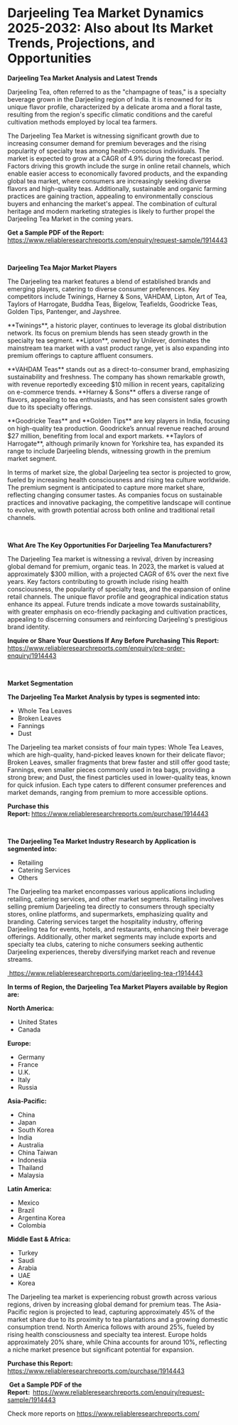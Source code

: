 <p><h1>Darjeeling Tea Market Dynamics 2025-2032: Also about Its Market Trends, Projections, and Opportunities</h1></p><p><strong>Darjeeling Tea Market Analysis and Latest Trends</strong></p>
<p><p>Darjeeling Tea, often referred to as the "champagne of teas," is a specialty beverage grown in the Darjeeling region of India. It is renowned for its unique flavor profile, characterized by a delicate aroma and a floral taste, resulting from the region's specific climatic conditions and the careful cultivation methods employed by local tea farmers. </p><p>The Darjeeling Tea Market is witnessing significant growth due to increasing consumer demand for premium beverages and the rising popularity of specialty teas among health-conscious individuals. The market is expected to grow at a CAGR of 4.9% during the forecast period. Factors driving this growth include the surge in online retail channels, which enable easier access to economically favored products, and the expanding global tea market, where consumers are increasingly seeking diverse flavors and high-quality teas. Additionally, sustainable and organic farming practices are gaining traction, appealing to environmentally conscious buyers and enhancing the market's appeal. The combination of cultural heritage and modern marketing strategies is likely to further propel the Darjeeling Tea Market in the coming years.</p></p>
<p><strong>Get a Sample PDF of the Report:&nbsp;</strong> <a href="https://www.reliableresearchreports.com/enquiry/request-sample/1914443?utm_campaign=1674&utm_medium=2&utm_source=Github&utm_content=ia&utm_term=14022025&utm_id=darjeeling-tea">https://www.reliableresearchreports.com/enquiry/request-sample/1914443</a></p>
<p>&nbsp;</p>
<p><strong>Darjeeling Tea Major Market Players</strong></p>
<p><p>The Darjeeling tea market features a blend of established brands and emerging players, catering to diverse consumer preferences. Key competitors include Twinings, Harney & Sons, VAHDAM, Lipton, Art of Tea, Taylors of Harrogate, Buddha Teas, Bigelow, Teafields, Goodricke Teas, Golden Tips, Pantenger, and Jayshree.</p><p>**Twinings**, a historic player, continues to leverage its global distribution network. Its focus on premium blends has seen steady growth in the specialty tea segment. **Lipton**, owned by Unilever, dominates the mainstream tea market with a vast product range, yet is also expanding into premium offerings to capture affluent consumers.</p><p>**VAHDAM Teas** stands out as a direct-to-consumer brand, emphasizing sustainability and freshness. The company has shown remarkable growth, with revenue reportedly exceeding $10 million in recent years, capitalizing on e-commerce trends. **Harney & Sons** offers a diverse range of flavors, appealing to tea enthusiasts, and has seen consistent sales growth due to its specialty offerings.</p><p>**Goodricke Teas** and **Golden Tips** are key players in India, focusing on high-quality tea production. Goodricke’s annual revenue reached around $27 million, benefiting from local and export markets. **Taylors of Harrogate**, although primarily known for Yorkshire tea, has expanded its range to include Darjeeling blends, witnessing growth in the premium market segment.</p><p>In terms of market size, the global Darjeeling tea sector is projected to grow, fueled by increasing health consciousness and rising tea culture worldwide. The premium segment is anticipated to capture more market share, reflecting changing consumer tastes. As companies focus on sustainable practices and innovative packaging, the competitive landscape will continue to evolve, with growth potential across both online and traditional retail channels.</p></p>
<p>&nbsp;</p>
<p><strong>What Are The Key Opportunities For Darjeeling Tea Manufacturers?</strong></p>
<p><p>The Darjeeling Tea market is witnessing a revival, driven by increasing global demand for premium, organic teas. In 2023, the market is valued at approximately $300 million, with a projected CAGR of 6% over the next five years. Key factors contributing to growth include rising health consciousness, the popularity of specialty teas, and the expansion of online retail channels. The unique flavor profile and geographical indication status enhance its appeal. Future trends indicate a move towards sustainability, with greater emphasis on eco-friendly packaging and cultivation practices, appealing to discerning consumers and reinforcing Darjeeling's prestigious brand identity.</p></p>
<p><strong>Inquire or Share Your Questions If Any Before Purchasing This Report:</strong> <a href="https://www.reliableresearchreports.com/enquiry/pre-order-enquiry/1914443?utm_campaign=1674&utm_medium=2&utm_source=Github&utm_content=ia&utm_term=14022025&utm_id=darjeeling-tea">https://www.reliableresearchreports.com/enquiry/pre-order-enquiry/1914443</a></p>
<p>&nbsp;</p>
<p><strong>Market Segmentation</strong></p>
<p><strong>The Darjeeling Tea Market Analysis by types is segmented into:</strong></p>
<p><ul><li>Whole Tea Leaves</li><li>Broken Leaves</li><li>Fannings</li><li>Dust</li></ul></p>
<p><p>The Darjeeling tea market consists of four main types: Whole Tea Leaves, which are high-quality, hand-picked leaves known for their delicate flavor; Broken Leaves, smaller fragments that brew faster and still offer good taste; Fannings, even smaller pieces commonly used in tea bags, providing a strong brew; and Dust, the finest particles used in lower-quality teas, known for quick infusion. Each type caters to different consumer preferences and market demands, ranging from premium to more accessible options.</p></p>
<p><strong>Purchase this Report:&nbsp;</strong><a href="https://www.reliableresearchreports.com/purchase/1914443?utm_campaign=1674&utm_medium=2&utm_source=Github&utm_content=ia&utm_term=14022025&utm_id=darjeeling-tea">https://www.reliableresearchreports.com/purchase/1914443</a></p>
<p>&nbsp;</p>
<p><strong>The Darjeeling Tea Market Industry Research by Application is segmented into:</strong></p>
<p><ul><li>Retailing</li><li>Catering Services</li><li>Others</li></ul></p>
<p><p>The Darjeeling tea market encompasses various applications including retailing, catering services, and other market segments. Retailing involves selling premium Darjeeling tea directly to consumers through specialty stores, online platforms, and supermarkets, emphasizing quality and branding. Catering services target the hospitality industry, offering Darjeeling tea for events, hotels, and restaurants, enhancing their beverage offerings. Additionally, other market segments may include exports and specialty tea clubs, catering to niche consumers seeking authentic Darjeeling experiences, thereby diversifying market reach and revenue streams.</p></p>
<p><a href="https://www.reliableresearchreports.com/darjeeling-tea-r1914443?utm_campaign=1674&utm_medium=2&utm_source=Github&utm_content=ia&utm_term=14022025&utm_id=darjeeling-tea">&nbsp;https://www.reliableresearchreports.com/darjeeling-tea-r1914443</a></p>
<p><strong>In terms of Region, the Darjeeling Tea Market Players available by Region are:</strong></p>
<p>
    <p> <strong> North America: </strong>
        <ul>
            <li>United States</li>
            <li>Canada</li>
        </ul>
        </p> 
    <p> <strong> Europe: </strong>
        <ul>
            <li>Germany</li>
            <li>France</li>
            <li>U.K.</li>
            <li>Italy</li>
            <li>Russia</li>
        </ul>
        </p> 
    <p> <strong> Asia-Pacific: </strong>
        <ul>
            <li>China</li>
            <li>Japan</li>
            <li>South Korea</li>
            <li>India</li>
            <li>Australia</li>
            <li>China Taiwan</li>
            <li>Indonesia</li>
            <li>Thailand</li>
            <li>Malaysia</li>
        </ul>
        </p> 
    <p> <strong> Latin America: </strong>
        <ul>
            <li>Mexico</li>
            <li>Brazil</li>
            <li>Argentina Korea</li>
            <li>Colombia</li>
        </ul>
        </p> 
    <p> <strong> Middle East & Africa: </strong>
        <ul>
            <li>Turkey</li>
            <li>Saudi</li>
            <li>Arabia</li>
            <li>UAE</li>
            <li>Korea</li>
        </ul>
    </p>
    </p>
<p><p>The Darjeeling tea market is experiencing robust growth across various regions, driven by increasing global demand for premium teas. The Asia-Pacific region is projected to lead, capturing approximately 45% of the market share due to its proximity to tea plantations and a growing domestic consumption trend. North America follows with around 25%, fueled by rising health consciousness and specialty tea interest. Europe holds approximately 20% share, while China accounts for around 10%, reflecting a niche market presence but significant potential for expansion.</p></p>
<p><strong>Purchase this Report: </strong><a href="https://www.reliableresearchreports.com/purchase/1914443?utm_campaign=1674&utm_medium=2&utm_source=Github&utm_content=ia&utm_term=14022025&utm_id=darjeeling-tea">https://www.reliableresearchreports.com/purchase/1914443</a></p>
<p>&nbsp;<strong>Get a Sample PDF of the Report:&nbsp;&nbsp;</strong><a href="https://www.reliableresearchreports.com/enquiry/request-sample/1914443?utm_campaign=1674&utm_medium=2&utm_source=Github&utm_content=ia&utm_term=14022025&utm_id=darjeeling-tea">https://www.reliableresearchreports.com/enquiry/request-sample/1914443</a></p>
<p><strong></strong></p>
<p>Check more reports on <a href="https://www.reliableresearchreports.com/?utm_campaign=1674&utm_medium=2&utm_source=Github&utm_content=ia&utm_term=14022025&utm_id=darjeeling-tea">https://www.reliableresearchreports.com/</a></p>